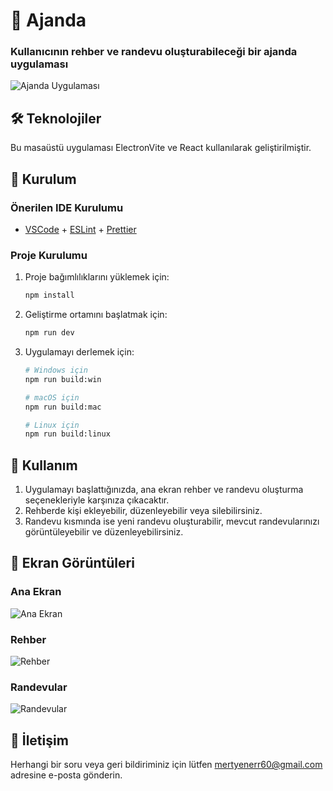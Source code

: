 # 📅 Ajanda

### Kullanıcının rehber ve randevu oluşturabileceği bir ajanda uygulaması

![Ajanda Uygulaması](https://your-image-url.com/banner.png)

## 🛠️ Teknolojiler

Bu masaüstü uygulaması ElectronVite ve React kullanılarak geliştirilmiştir.

## 🚀 Kurulum

### Önerilen IDE Kurulumu

- [VSCode](https://code.visualstudio.com/) + [ESLint](https://marketplace.visualstudio.com/items?itemName=dbaeumer.vscode-eslint) + [Prettier](https://marketplace.visualstudio.com/items?itemName=esbenp.prettier-vscode)

### Proje Kurulumu

1. Proje bağımlılıklarını yüklemek için:

    ```bash
    npm install
    ```

2. Geliştirme ortamını başlatmak için:

    ```bash
    npm run dev
    ```

3. Uygulamayı derlemek için:

    ```bash
    # Windows için
    npm run build:win

    # macOS için
    npm run build:mac

    # Linux için
    npm run build:linux
    ```

## 📖 Kullanım

1. Uygulamayı başlattığınızda, ana ekran rehber ve randevu oluşturma seçenekleriyle karşınıza çıkacaktır.
2. Rehberde kişi ekleyebilir, düzenleyebilir veya silebilirsiniz.
3. Randevu kısmında ise yeni randevu oluşturabilir, mevcut randevularınızı görüntüleyebilir ve düzenleyebilirsiniz.

## 🎨 Ekran Görüntüleri

### Ana Ekran
![Ana Ekran](https://your-image-url.com/screenshot1.png)

### Rehber
![Rehber](https://your-image-url.com/screenshot2.png)

### Randevular
![Randevular](https://your-image-url.com/screenshot3.png)

## 📧 İletişim

Herhangi bir soru veya geri bildiriminiz için lütfen [mertyenerr60@gmail.com](mailto:mertyenerr60@gmail.com) adresine e-posta gönderin.
